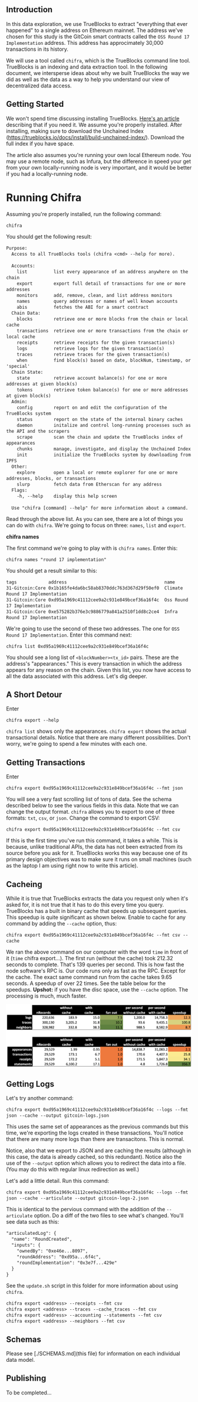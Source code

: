## Introduction

In this data exploration, we use TrueBlocks to extract "everything that ever happened" to a single address on Ethereum mainnet. The address we've chosen for this study is the GitCoin smart contracts called the `OSS Round 17 Implementation` address. This address has approcimately 30,000 transactions in its history.

We will use a tool called `chifra`, which is the TrueBlocks command line tool. TrueBlocks is an indexing and data extraction tool. In the following document, we intersperse ideas about why we built TrueBlocks the way we did as well as the data as a way to help you understand our view of decentralized data access.

## Getting Started

We won't spend time discussing installing TrueBlocks. [Here's an article](https://trueblocks.io/docs/install/install-core/) describing that if you need it. We assume you're properly installed. After installing, making sure to download the Unchained Index (https://trueblocks.io/docs/install/build-unchained-index/). Download the full index if you have space.

The article also assumes you're running your own local Ethereum node. You may use a remote node, such as Infura, but the difference in speed your get from your own locally-running node is very important, and it would be better if you had a locally-running node.

# Running Chifra

Assuming you're properly installed, run the following command:

```
chifra
```

You should get the following result:

```
Purpose:
  Access to all TrueBlocks tools (chifra <cmd> --help for more).

  Accounts:
    list          list every appearance of an address anywhere on the chain
    export        export full detail of transactions for one or more addresses
    monitors      add, remove, clean, and list address monitors
    names         query addresses or names of well known accounts
    abis          fetches the ABI for a smart contract
  Chain Data:
    blocks        retrieve one or more blocks from the chain or local cache
    transactions  retrieve one or more transactions from the chain or local cache
    receipts      retrieve receipts for the given transaction(s)
    logs          retrieve logs for the given transaction(s)
    traces        retrieve traces for the given transaction(s)
    when          find block(s) based on date, blockNum, timestamp, or 'special'
  Chain State:
    state         retrieve account balance(s) for one or more addresses at given block(s)
    tokens        retrieve token balance(s) for one or more addresses at given block(s)
  Admin:
    config        report on and edit the configuration of the TrueBlocks system
    status        report on the state of the internal binary caches
    daemon        initalize and control long-running processes such as the API and the scrapers
    scrape        scan the chain and update the TrueBlocks index of appearances
    chunks        manage, investigate, and display the Unchained Index
    init          initialize the TrueBlocks system by downloading from IPFS
  Other:
    explore       open a local or remote explorer for one or more addresses, blocks, or transactions
    slurp         fetch data from Etherscan for any address
  Flags:
    -h, --help    display this help screen

  Use "chifra [command] --help" for more information about a command.
```

Read through the above list. As you can see, there are a lot of things you can do with `chifra`. We're going to focus on three: `names`, `list` and `export`.

**chifra names**

The first command we're going to play with is `chifra names`. Enter this:

```
chifra names "round 17 implementation"
```

You should get a result similar to this:

```
tags            address                                     name
31-Gitcoin:Core	0x1b165fe4da6bc58ab8370ddc763d367d29f50ef0	Climate Round 17 Implementation
31-Gitcoin:Core	0xd95a1969c41112cee9a2c931e849bcef36a16f4c	Oss Round 17 Implementation
31-Gitcoin:Core	0xe575282b376e3c9886779a841a2510f1dd8c2ce4	Infra Round 17 Implementation
```

We're going to use the second of these two addresses. The one for `OSS Round 17 Implementation`. Enter this command next:

```
chifra list 0xd95a1969c41112cee9a2c931e849bcef36a16f4c
```

You should see a long list of `<blockNumber><tx_id>` pairs. These are the address's "appearances." This is every transaction in which the address appears for any reason on the chain. Given this list, you now have access to all the data associated with this address. Let's dig deeper.

## A Short Detour

Enter

```
chifra export --help
```

`chifra list` shows only the appearances. `chifra export` shows the actual transactional details. Notice that there are many different possibilities. Don't worry, we're going to spend a few minutes with each one.

## Getting Transactions

Enter

```
chifra export 0xd95a1969c41112cee9a2c931e849bcef36a16f4c --fmt json
```

You will see a very fast scrolling list of tons of data. See the schema described below to see the various fields in this data. Note that we can change the output format. `chifra` allows you to export to one of three formats: `txt`, `csv`, or `json`. Change the command to export CSV:

```
chifra export 0xd95a1969c41112cee9a2c931e849bcef36a16f4c --fmt csv
```

If this is the first time you've run this command, it takes a while. This is because, unlike traditional APIs, the data has not been extracted from its source before you ask for it. TrueBlocks works this way because one of its primary design objectives was to make sure it runs on small machines (such as the laptop I am using right now to write this article).

## Cacheing

While it is true that TrueBlocks extracts the data you request only when it's asked for, it is not true that it has to do this every time you query. TrueBlocks has a built in binary cache that speeds up subsequent queries. This speedup is quite significant as shown below. Enable to cache for any command by adding the `--cache` option, thus:

```
chifra export 0xd95a1969c41112cee9a2c931e849bcef36a16f4c --fmt csv --cache
```

We ran the above command on our computer with the word `time` in front of it (`time` chifra export...). The first run (without the cache) took 212.32 seconds to complete. That's 139 queries per second. This is how fast the node software's RPC is. Our code runs only as fast as the RPC. Except for the cache. The exact same command run from the cache takes 9.65 seconds. A speedup of over 22 times. See the table below for the speedups. **Upshot:** if you have the disc space, use the `--cache` option. The processing is much, much faster.

![Speedups](./stats.png)

## Getting Logs


Let's try another command:

```
chifra export 0xd95a1969c41112cee9a2c931e849bcef36a16f4c --logs --fmt json --cache --output gitcoin-logs.json
```

This uses the same set of appearances as the previous commands but this time, we're exporting the logs created in these transactions. You'll notice that there are many more logs than there are transacitons. This is normal.

Notice, also that we export to JSON and are caching the results (although in this case, the data is already cached, so this redundant). Notice also the use of the `--output` option which allows you to redirect the data into a file. (You may do this with regular linux redirection as well.)


Let's add a little detail. Run this command:

```
chifra export 0xd95a1969c41112cee9a2c931e849bcef36a16f4c --logs --fmt json --cache --articulate --output gitcoin-logs-2.json
```

This is identical to the pervious command with the addition of the `--articulate` option. Do a diff of the two files to see what's changed. You'll see data such as this:

```
"articulatedLog": {
  "name": "RoundCreated",
  "inputs": {
    "ownedBy": "0xe46e...8097",
    "roundAddress": "0xd95a...6f4c",
    "roundImplementation": "0x3e7f...429e"
  }
}
```

See the `update.sh` script in this folder for more information about using `chifra`.

```
chifra export <address> --receipts --fmt csv
chifra export <address> --traces --cache_traces --fmt csv
chifra export <address> --accounting --statements --fmt csv
chifra export <address> --neighbors --fmt csv
```

## Schemas

Please see [./SCHEMAS.md](this file) for information on each individual data model.

## Publishing

To be completed...

